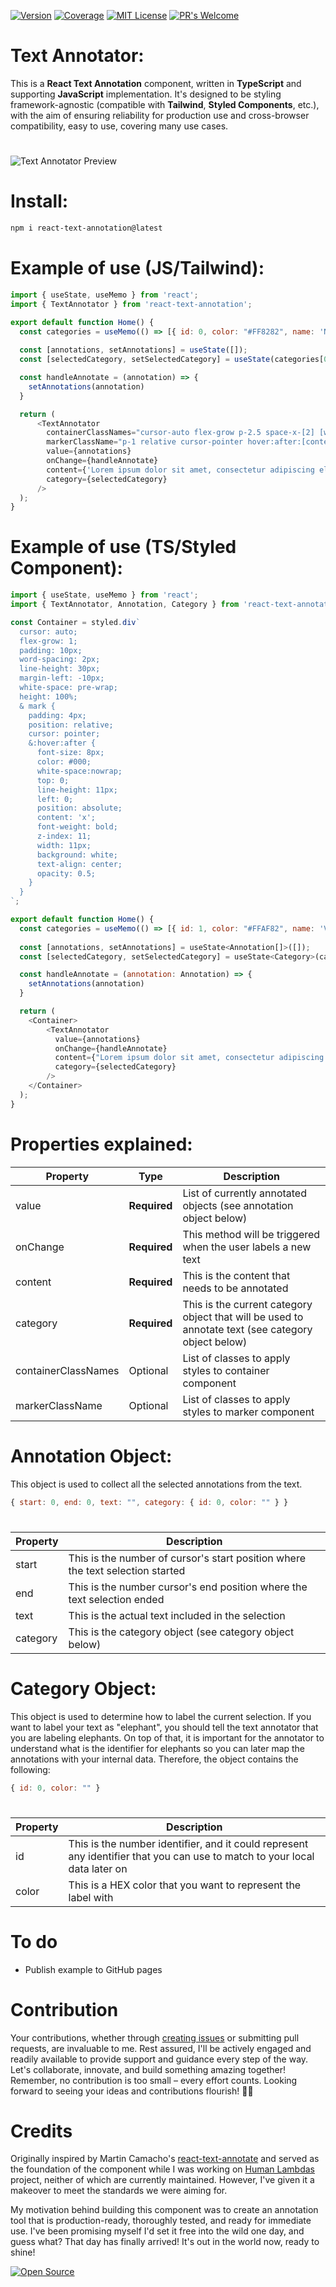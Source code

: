 [![Version](https://img.shields.io/badge/Version-0.1.1-orange)](https://www.npmjs.com/package/react-text-annotation) [![Coverage](https://img.shields.io/badge/Coverage-100%25-brightgreen.svg)](https://www.npmjs.com/package/react-text-annotation) [![MIT License](https://img.shields.io/badge/MIT-license-blue)](https://github.com/vlddlv/react-text-annotation/blob/main/LICENSE) [![PR's Welcome](https://img.shields.io/badge/PRs-welcome-brightgreen.svg?style=flat)](http://makeapullrequest.com) 


# Text Annotator:

This is a **React Text Annotation** component, written in **TypeScript** and supporting **JavaScript** implementation. It's designed to be styling framework-agnostic (compatible with **Tailwind**, **Styled Components**, etc.), with the aim of ensuring reliability for production use and cross-browser compatibility, easy to use, covering many use cases.
#
![Text Annotator Preview](https://founders.network/351fba16-b74c-485a-a8f9-8fb198ac4a9f.gif)
#
# Install:

```bash
npm i react-text-annotation@latest
```
#
# Example of use (JS/Tailwind):
```javascript
import { useState, useMemo } from 'react';
import { TextAnnotator } from 'react-text-annotation';

export default function Home() {
  const categories = useMemo(() => [{ id: 0, color: "#FF8282", name: 'Not Allowed' }, { id: 1, color: "#FFAF82", name: 'Vehicle' }], []);
  
  const [annotations, setAnnotations] = useState([]);
  const [selectedCategory, setSelectedCategory] = useState(categories[0]);

  const handleAnnotate = (annotation) => {
    setAnnotations(annotation)
  }

  return (
      <TextAnnotator
        containerClassNames="cursor-auto flex-grow p-2.5 space-x-[2] [word-spacing:2px] leading-[30px] -ml-2.5 whitespace-pre-wrap h-full"
        markerClassName="p-1 relative cursor-pointer hover:after:[content:'x'] hover:after:font-bold hover:after:text-xs hover:after:text-black hover:after:whitespace-nowrap hover:after:top-0 hover:after:leading-3 hover:after:left-0 hover:after:absolute hover:after:z-10 hover:after:w-3 hover:after:bg-white hover:after:text-center hover:after:opacity-50"
        value={annotations}
        onChange={handleAnnotate}
        content={'Lorem ipsum dolor sit amet, consectetur adipiscing elit. Sed euismod, nunc at aliquet pharetra, sem nulla condimentum augue, id pulvinar nunc nisl et mi. Sed auctor, nunc in cursus tincidunt, sem nunc cursus nibh, a cursus mi lorem in libero. Class aptent taciti sociosqu ad litora torquent per conubia nostra, per inceptos himenaeos. Donec eget risus diam. Sed non neque elit. Sed ut imperdiet nisi. Proin condimentum fermentum nunc. Etiam pharetra, erat sed ferment'}
        category={selectedCategory}
      />
  );
}

```
#
# Example of use (TS/Styled Component):
```javascript
import { useState, useMemo } from 'react';
import { TextAnnotator, Annotation, Category } from 'react-text-annotation';

const Container = styled.div`
  cursor: auto;
  flex-grow: 1;
  padding: 10px;
  word-spacing: 2px;
  line-height: 30px;
  margin-left: -10px;
  white-space: pre-wrap;
  height: 100%;
  & mark {
    padding: 4px;
    position: relative;
    cursor: pointer;
    &:hover:after {
      font-size: 8px;
      color: #000;
      white-space:nowrap;
      top: 0;
      line-height: 11px;
      left: 0;
      position: absolute;
      content: 'x';
      font-weight: bold;
      z-index: 11;
      width: 11px;
      background: white;
      text-align: center;
      opacity: 0.5;
    }
  }
`;

export default function Home() {
  const categories = useMemo(() => [{ id: 1, color: "#FFAF82", name: 'Vehicle' },{ id: 2, color: "#FFD482", name: 'Airplane' }], []);
  
  const [annotations, setAnnotations] = useState<Annotation[]>([]);
  const [selectedCategory, setSelectedCategory] = useState<Category>(categories[0]);

  const handleAnnotate = (annotation: Annotation) => {
    setAnnotations(annotation)
  }

  return (
    <Container>
        <TextAnnotator
          value={annotations}
          onChange={handleAnnotate}
          content={"Lorem ipsum dolor sit amet, consectetur adipiscing elit. Sed euismod, nunc at aliquet pharetra, sem nulla condimentum augue, id pulvinar nunc nisl et mi. Sed auctor, nunc in cursus tincidunt, sem nunc cursus nibh, a cursus mi lorem in libero. Class aptent taciti sociosqu ad litora torquent per conubia nostra, per inceptos himenaeos. Donec eget risus diam. Sed non neque elit. Sed ut imperdiet nisi. Proin condimentum fermentum nunc. Etiam pharetra, erat sed ferment"}
          category={selectedCategory}
        />
    </Container>
  );
}
```

#
# Properties explained:
| Property                          | Type | Description |
| ------------------------------- | ----------- |----------- |
| value                           |**Required**| List of currently annotated objects (see annotation object below) |
| onChange                        |**Required**| This method will be triggered when the user labels a new text        |
| content                        |**Required**|This is the content that needs to be annotated        |
| category                        |**Required**| This is the current category object that will be used to annotate text (see category object below)        |
| containerClassNames       |Optional| List of classes to apply styles to container component |
| markerClassName           |Optional| List of classes to apply styles to marker component |

#
# 
# Annotation Object:
This object is used to collect all the selected annotations from the text. 
```javascript
{ start: 0, end: 0, text: "", category: { id: 0, color: "" } }
```

#
| Property                          | Description |
| ------------------------------- | ----------- |
| start                           | This is the number of cursor's start position where the text selection started |
| end                        | This is the number cursor's end position where the text selection ended        |
| text                        | This is the actual text included in the selection        |
| category                        | This is the category object (see category object below)        |

#
#
# Category Object:
This object is used to determine how to label the current selection. If you want to label your text as "elephant", you should tell the text annotator that you are labeling elephants. On top of that, it is important for the annotator to understand what is the identifier for elephants so you can later map the annotations with your internal data. Therefore, the object contains the following:
```javascript
{ id: 0, color: "" }
```
#
| Property                          | Description |
| ------------------------------- | ----------- |
| id                           | This is the number identifier, and it could represent any identifier that you can use to match to your local data later on |
| color                        | This is a HEX color that you want to represent the label with        |

#
# To do
- Publish example to GitHub pages

#
# Contribution

Your contributions, whether through [creating issues](https://github.com/vlddlv/react-text-annotation/issues/new) or submitting pull requests, are invaluable to me. Rest assured, I'll be actively engaged and readily available to provide support and guidance every step of the way. Let's collaborate, innovate, and build something amazing together! Remember, no contribution is too small – every effort counts. Looking forward to seeing your ideas and contributions flourish! 🚀✨

#
# Credits

Originally inspired by Martin Camacho's [react-text-annotate](https://github.com/mcamac/react-text-annotate) and served as the foundation of the component while I was working on [Human Lambdas](https://github.com/Human-Lambdas/human-lambdas) project, neither of which are currently maintained. However, I've given it a makeover to meet the standards we were aiming for.

My motivation behind building this component was to create an annotation tool that is production-ready, thoroughly tested, and ready for immediate use. I've been promising myself I'd set it free into the wild one day, and guess what? That day has finally arrived! It's out in the world now, ready to shine!

[![Open Source](https://badges.frapsoft.com/os/v1/open-source.svg?v=103)](https://opensource.org/)
